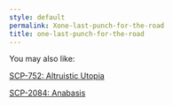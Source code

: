 ```yaml
---
style: default
permalink: Xone-last-punch-for-the-road
title: one-last-punch-for-the-road
---
```

You may also like:

[SCP-752: Altruistic Utopia](http://scp-wiki.net/scp-752)

[SCP-2084: Anabasis](http://scp-wiki.net/scp-2084)
